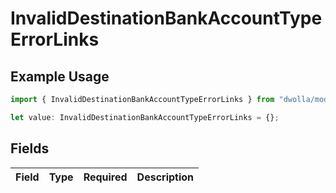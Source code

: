 # InvalidDestinationBankAccountTypeErrorLinks

## Example Usage

```typescript
import { InvalidDestinationBankAccountTypeErrorLinks } from "dwolla/models";

let value: InvalidDestinationBankAccountTypeErrorLinks = {};
```

## Fields

| Field       | Type        | Required    | Description |
| ----------- | ----------- | ----------- | ----------- |